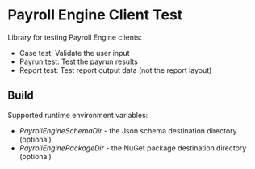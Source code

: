 # Payroll Engine Client Test

Library for testing Payroll Engine clients:
- Case test: Validate the user input
- Payrun test: Test the payrun results
- Report test: Test report output data (not the report layout)

## Build
Supported runtime environment variables:
- *PayrollEngineSchemaDir* - the Json schema destination directory (optional)
- *PayrollEnginePackageDir* - the NuGet package destination directory (optional)